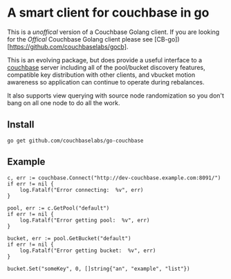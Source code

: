 # A smart client for couchbase in go

This is a *unoffical* version of a Couchbase Golang client. If you are
looking for the *Offical* Couchbase Golang client please see
    [CB-go])[https://github.com/couchbaselabs/gocb].

This is an evolving package, but does provide a useful interface to a
[couchbase](http://www.couchbase.com/) server including all of the
pool/bucket discovery features, compatible key distribution with other
clients, and vbucket motion awareness so application can continue to
operate during rebalances.

It also supports view querying with source node randomization so you
don't bang on all one node to do all the work.

## Install

    go get github.com/couchbaselabs/go-couchbase

## Example

    c, err := couchbase.Connect("http://dev-couchbase.example.com:8091/")
    if err != nil {
    	log.Fatalf("Error connecting:  %v", err)
    }

    pool, err := c.GetPool("default")
    if err != nil {
    	log.Fatalf("Error getting pool:  %v", err)
    }

    bucket, err := pool.GetBucket("default")
    if err != nil {
    	log.Fatalf("Error getting bucket:  %v", err)
    }

    bucket.Set("someKey", 0, []string{"an", "example", "list"})
